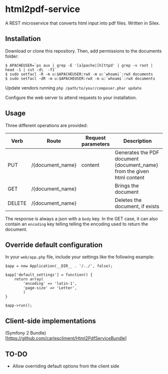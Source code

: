 html2pdf-service
================

A REST microservice that converts html input into pdf files. Written in Silex.


## Installation

Download or clone this repository. Then, add permissions to the documents folder:

```
$ APACHEUSER=`ps aux | grep -E '[a]pache|[h]ttpd' | grep -v root | head -1 | cut -d\  -f1`
$ sudo setfacl -R -m u:$APACHEUSER:rwX -m u:`whoami`:rwX documents
$ sudo setfacl -dR -m u:$APACHEUSER:rwX -m u:`whoami`:rwX documents
```

Update vendors running `php /path/to/your/composer.phar update`

Configure the web server to attend requests to your installation.


## Usage

Three different operations are provided:

| Verb          | Route            | Request parameters | Description         |
| ------------- | ---------------- | ------------------ | ------------------- |
| PUT           | /{document_name} | content            | Generates the PDF document {document_name} from the given html content |
| GET           | /{document_name} |                    | Brings the document |
| DELETE        | /{document_name} |                    | Deletes the document, if exists |


The response is always a json with a `body` key. In the GET case, it can also contain an `encoding` key telling telling the encoding used to return the document.



## Override default configuration

In your `web/app.php` file, include your settings like the following example:

```
$app = new Application(__DIR__ . '/../', false);

$app['default_settings'] = function() {
    return array(
        'encoding' => 'latin-1',
        'page-size' => 'Letter',
        )
}

$app->run();
```


## Client-side implementations

(Symfony 2 Bundle)[https://github.com/carlescliment/Html2PdfServiceBundle]


## TO-DO

* Allow overriding default options from the client side
